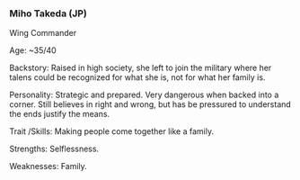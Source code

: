 ### Miho Takeda (JP)

Wing Commander

Age: ~35/40

Backstory: Raised in high society, she left to join the military where her talens could be recognized for what she is, not for what her family is.

Personality: Strategic and prepared. Very dangerous when backed into a corner. Still believes in right and wrong, but has be pressured to understand the ends justify the means.

Trait /Skills: Making people come together like a family.

Strengths: Selflessness.

Weaknesses: Family.